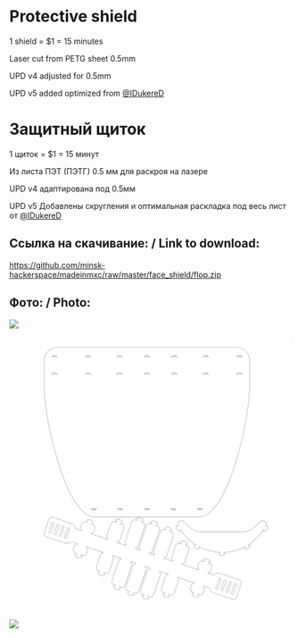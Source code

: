 Protective shield
===
1 shield = $1 = 15 minutes

Laser cut from PETG sheet 0.5mm

UPD v4 adjusted for 0.5mm

UPD v5 added optimized from [@IDukereD](https://github.com/IDukereD)


Защитный щиток 
===
1 щиток = $1 = 15 минут

Из листа ПЭТ (ПЭТГ) 0.5 мм
для раскроя на лазере

UPD v4 адаптирована под 0.5мм

UPD v5 Добавлены скругления и оптимальная раскладка под весь лист от [@IDukereD](https://github.com/IDukereD)


Ссылка на скачивание: / Link to download:
---

https://github.com/minsk-hackerspace/madeinmxc/raw/master/face_shield/flop.zip


Фото: / Photo:
---



![](photo.png)

![](preview.png)

![](optimal.jpg)

